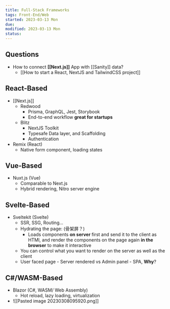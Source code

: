 ```yaml
---
title: Full-Stack Frameworks
tags: Front-End/Web    
started: 2023-03-13 Mon
due: 
modified: 2023-03-13 Mon
status: 
---
```

## Questions
- How to connect **[[Next.js]]** App with [[Sanity]] data?
	- [[How to start a React, NextJS and TailwindCSS project]]
## React-Based
- [[Next.js]]
	- Redwood
		- Prisma, GraphQL, Jest, Storybook
		- End-to-end workflow **great for startups**
	- Blitz
		- NextJS Toolkit
		- Typesafe Data layer, and Scaffolding
		- Authentication
- Remix (React)
	- Native form component, loading states
## Vue-Based
- Nuxt.js (Vue)
	- Comparable to Next.js
	- Hybrid rendering, Nitro server engine
## Svelte-Based
- Sveltekit (Svelte)
	- SSR, SSG, Routing...
	- Hydrating the page: (骨架屏？)
		- Loads components **on server** first and send it to the client as HTMl, and render the components on the page again **in the browser** to make it interactive
	- You can control what you want to render on the server as well as the client
	- User faced page - Server rendered vs Admin panel - SPA, **Why**?
## C#/WASM-Based
- Blazor (C#, WASM/ Web Assembly)
	- Hot reload, lazy loading, virtualization
- ![[Pasted image 20230308095920.png]]